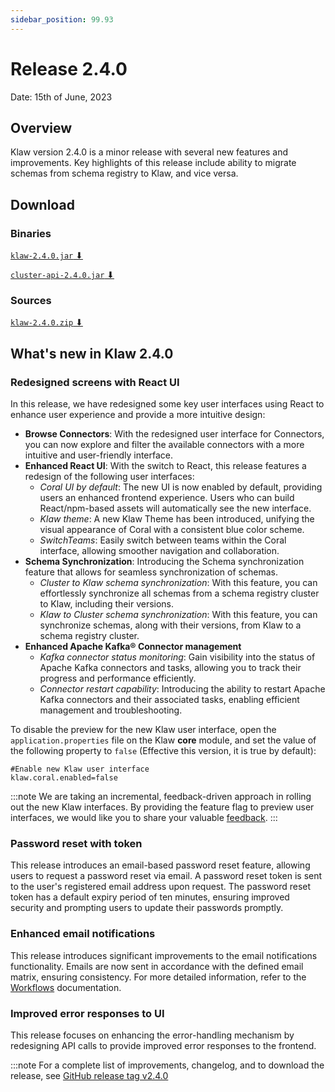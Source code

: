 ```yaml
---
sidebar_position: 99.93
---
```


# Release 2.4.0

Date: 15th of June, 2023

## Overview

Klaw version 2.4.0 is a minor release with several new features and
improvements. Key highlights of this release include ability to migrate
schemas from schema registry to Klaw, and vice versa.

## Download

### Binaries

[`klaw-2.4.0.jar` ⬇︎](https://github.com/Aiven-Open/klaw/releases/download/v2.4.0/klaw-2.4.0.jar)

[`cluster-api-2.4.0.jar` ⬇](https://github.com/Aiven-Open/klaw/releases/download/v2.4.0/cluster-api-2.4.0.jar)

### Sources

[`klaw-2.4.0.zip` ⬇](https://github.com/Aiven-Open/klaw/archive/refs/tags/v2.4.0.zip)

## What's new in Klaw 2.4.0

### Redesigned screens with React UI

In this release, we have redesigned some key user interfaces using React
to enhance user experience and provide a more intuitive design:

- **Browse Connectors**: With the redesigned user interface for
  Connectors, you can now explore and filter the available connectors
  with a more intuitive and user-friendly interface.
- **Enhanced React UI**: With the switch to React, this release
  features a redesign of the following user interfaces:
  - _Coral UI by default_: The new UI is now enabled by default,
    providing users an enhanced frontend experience. Users who can
    build React/npm-based assets will automatically see the new
    interface.
  - _Klaw theme_: A new Klaw Theme has been introduced, unifying the
    visual appearance of Coral with a consistent blue color scheme.
  - _SwitchTeams_: Easily switch between teams within the Coral
    interface, allowing smoother navigation and collaboration.
- **Schema Synchronization**: Introducing the Schema synchronization
  feature that allows for seamless synchronization of schemas.
  - _Cluster to Klaw schema synchronization_: With this feature, you
    can effortlessly synchronize all schemas from a schema registry
    cluster to Klaw, including their versions.
  - _Klaw to Cluster schema synchronization_: With this feature, you
    can synchronize schemas, along with their versions, from Klaw to
    a schema registry cluster.
- **Enhanced Apache Kafka® Connector management**
  - _Kafka connector status monitoring_: Gain visibility into the
    status of Apache Kafka connectors and tasks, allowing you to track
    their progress and performance efficiently.
  - _Connector restart capability_: Introducing the ability to
    restart Apache Kafka connectors and their associated tasks, enabling
    efficient management and troubleshooting.

To disable the preview for the new Klaw user interface, open the
`application.properties` file on the Klaw **core** module, and set the
value of the following property to `false` (Effective this version, it
is true by default):

    #Enable new Klaw user interface
    klaw.coral.enabled=false

:::note
We are taking an incremental, feedback-driven approach in rolling out
the new Klaw interfaces. By providing the feature flag to preview user
interfaces, we would like you to share your valuable
[feedback](https://github.com/aiven/klaw/issues/new?assignees=&labels=&template=03_feature.md).
:::

### Password reset with token

This release introduces an email-based password reset feature, allowing
users to request a password reset via email. A password reset token is
sent to the user's registered email address upon request. The password
reset token has a default expiry period of ten minutes, ensuring
improved security and prompting users to update their passwords promptly.

### Enhanced email notifications

This release introduces significant improvements to the email
notifications functionality. Emails are now sent in accordance with the
defined email matrix, ensuring consistency. For more detailed
information, refer to the [Workflows](../../docs/workflows/index.md#approval-process) documentation.

### Improved error responses to UI

This release focuses on enhancing the error-handling mechanism by
redesigning API calls to provide improved error responses to the
frontend.

:::note
For a complete list of improvements, changelog, and to download the
release, see [GitHub release tag v2.4.0](https://github.com/aiven/klaw/releases/tagv2.4.0)
